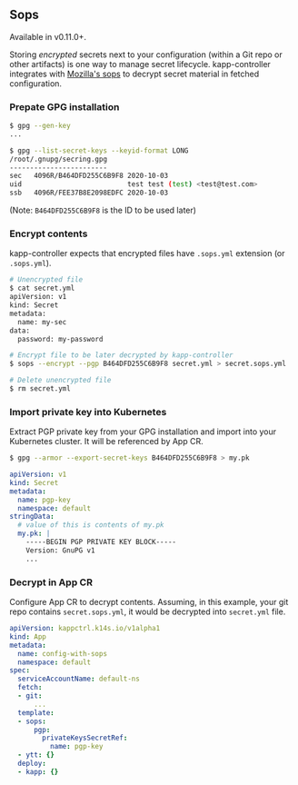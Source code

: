 ## Sops

Available in v0.11.0+.

Storing _encrypted_ secrets next to your configuration (within a Git repo or other artifacts) is one way to manage secret lifecycle. kapp-controller integrates with [Mozilla's sops](https://github.com/mozilla/sops) to decrypt secret material in fetched configuration.

### Prepate GPG installation

```bash
$ gpg --gen-key
...

$ gpg --list-secret-keys --keyid-format LONG
/root/.gnupg/secring.gpg
------------------------
sec   4096R/B464DFD255C6B9F8 2020-10-03
uid                          test test (test) <test@test.com>
ssb   4096R/FEE37B8E2098EDFC 2020-10-03
```

(Note: `B464DFD255C6B9F8` is the ID to be used later)

### Encrypt contents

kapp-controller expects that encrypted files have `.sops.yml` extension (or `.sops.yml`).

```bash
# Unencrypted file
$ cat secret.yml
apiVersion: v1
kind: Secret
metadata:
  name: my-sec
data:
  password: my-password

# Encrypt file to be later decrypted by kapp-controller
$ sops --encrypt --pgp B464DFD255C6B9F8 secret.yml > secret.sops.yml

# Delete unencrypted file
$ rm secret.yml
```

### Import private key into Kubernetes

Extract PGP private key from your GPG installation and import into your Kubernetes cluster. It will be referenced by App CR.

```bash
$ gpg --armor --export-secret-keys B464DFD255C6B9F8 > my.pk
```

```yaml
apiVersion: v1
kind: Secret
metadata:
  name: pgp-key
  namespace: default
stringData:
  # value of this is contents of my.pk
  my.pk: |
    -----BEGIN PGP PRIVATE KEY BLOCK-----
    Version: GnuPG v1
    ...
```

### Decrypt in App CR

Configure App CR to decrypt contents. Assuming, in this example, your git repo contains `secret.sops.yml`, it would be decrypted into `secret.yml` file.

```yaml
apiVersion: kappctrl.k14s.io/v1alpha1
kind: App
metadata:
  name: config-with-sops
  namespace: default
spec:
  serviceAccountName: default-ns
  fetch:
  - git:
      ...
  template:
  - sops:
      pgp:
        privateKeysSecretRef:
          name: pgp-key
  - ytt: {}
  deploy:
  - kapp: {}
```
